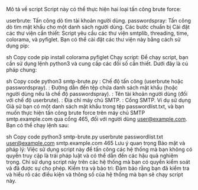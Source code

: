 Mô tả về script
Script này có thể thực hiện hai loại tấn công brute force:

userbrute: Tấn công dò tìm tài khoản người dùng.
passwordspray: Tấn công dò tìm mật khẩu cho một danh sách người dùng.
Các bước chuẩn bị
Cài đặt các thư viện cần thiết:
Script yêu cầu các thư viện smtplib, threading, time, colorama, và pyfiglet. Bạn có thể cài đặt các thư viện này bằng cách sử dụng pip:

sh
Copy code
pip install colorama pyfiglet
Chạy script:
Để chạy script, bạn cần sử dụng lệnh python3 và cung cấp các đối số cần thiết. Dưới đây là cú pháp chung:

sh
Copy code
python3 smtp-brute.py <mode> <wordlist> <user> <RHOST> <RPORT>
<mode>: Chế độ tấn công (userbrute hoặc passwordspray).
<wordlist>: Đường dẫn đến tệp chứa danh sách mật khẩu (hoặc người dùng nếu là chế độ passwordspray).
<user>: Tên tài khoản người dùng (đối với chế độ userbrute).
<RHOST>: Địa chỉ máy chủ SMTP.
<RPORT>: Cổng SMTP.
Ví dụ sử dụng
Giả sử bạn có một danh sách mật khẩu trong tệp passwordlist.txt, và bạn muốn thực hiện tấn công brute force trên máy chủ SMTP smtp.example.com qua cổng 465, đối với người dùng user@example.com. Bạn có thể chạy lệnh sau:

sh
Copy code
python3 smtp-brute.py userbrute passwordlist.txt user@example.com smtp.example.com 465
Lưu ý quan trọng
Bảo mật và pháp lý: Việc sử dụng script này để tấn công các hệ thống mà bạn không có quyền truy cập là trái pháp luật và có thể dẫn đến các hậu quả nghiêm trọng. Chỉ sử dụng script này trên các hệ thống mà bạn có quyền kiểm soát và đã được sự cho phép.
Kiểm tra và bảo trì: Đảm bảo rằng bạn đã kiểm tra và hiểu rõ các điều kiện và thông số của hệ thống mà bạn sẽ chạy script này.
